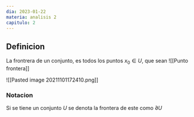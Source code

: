 ```yaml
---
dia: 2023-01-22
materia: analisis 2
capitulo: 2
---
```

## Definicion
La frontrera de un conjunto, es todos los puntos $x_0 \in U$, que sean ![[Punto frontera]]

![[Pasted image 20211101172410.png]]

### Notacion
Si se tiene un conjunto $U$ se denota la frontera de este como $\partial U$